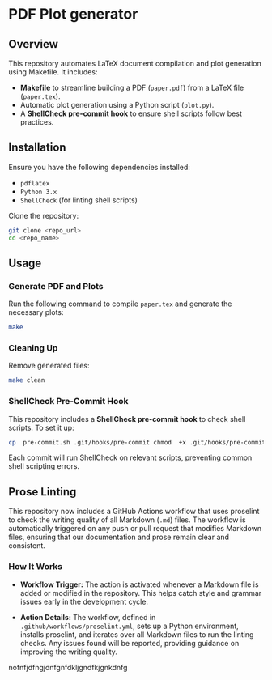 # PDF Plot generator

## Overview
This repository automates LaTeX document compilation and plot generation using Makefile. It includes:
- **Makefile** to streamline building a PDF (`paper.pdf`) from a LaTeX file (`paper.tex`).
- Automatic plot generation using a Python script (`plot.py`).
- A **ShellCheck pre-commit hook** to ensure shell scripts follow best practices.

## Installation
Ensure you have the following dependencies installed:
- `pdflatex`
- `Python 3.x`
- `ShellCheck` (for linting shell scripts)

Clone the repository:
```sh
git clone <repo_url>
cd <repo_name>
```

## Usage

### Generate PDF and Plots

Run the following command to compile `paper.tex` and generate the necessary plots:

```sh
make
```

### Cleaning Up

Remove generated files:

```sh
make clean
```

### ShellCheck Pre-Commit Hook

This repository includes a **ShellCheck pre-commit hook** to check shell scripts. To set it up:

```sh
cp  pre-commit.sh .git/hooks/pre-commit chmod  +x .git/hooks/pre-commit
```

Each commit will run ShellCheck on relevant scripts, preventing common shell scripting errors.

## Prose Linting

This repository now includes a GitHub Actions workflow that uses proselint to check the writing quality of all Markdown (`.md`) files. The workflow is automatically triggered on any push or pull request that modifies Markdown files, ensuring that our documentation and prose remain clear and consistent.

### How It Works

-   **Workflow Trigger:** The action is activated whenever a Markdown file is added or modified in the repository. This helps catch style and grammar issues early in the development cycle.
    
-   **Action Details:** The workflow, defined in `.github/workflows/proselint.yml`, sets up a Python environment, installs proselint, and iterates over all Markdown files to run the linting checks. Any issues found will be reported, providing guidance on improving the writing quality.

nofnfjdfngjdnfgnfdkljgndfkjgnkdnfg
